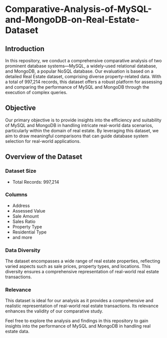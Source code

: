 # Comparative-Analysis-of-MySQL-and-MongoDB-on-Real-Estate-Dataset

## Introduction
In this repository, we conduct a comprehensive comparative analysis of two prominent database systems—MySQL, a widely-used relational database, and MongoDB, a popular NoSQL database. Our evaluation is based on a detailed Real Estate dataset, comprising diverse property-related data. With a total of 997,214 records, this dataset offers a robust platform for assessing and comparing the performance of MySQL and MongoDB through the execution of complex queries.

## Objective
Our primary objective is to provide insights into the efficiency and suitability of MySQL and MongoDB in handling intricate real-world data scenarios, particularly within the domain of real estate. By leveraging this dataset, we aim to draw meaningful comparisons that can guide database system selection for real-world applications.

## Overview of the Dataset
### Dataset Size
- Total Records: 997,214

### Columns
- Address
- Assessed Value
- Sale Amount
- Sales Ratio
- Property Type
- Residential Type
- and more

### Data Diversity
The dataset encompasses a wide range of real estate properties, reflecting varied aspects such as sale prices, property types, and locations. This diversity ensures a comprehensive representation of real-world real estate transactions.

### Relevance
This dataset is ideal for our analysis as it provides a comprehensive and realistic representation of real-world real estate transactions. Its relevance enhances the validity of our comparative study.

Feel free to explore the analysis and findings in this repository to gain insights into the performance of MySQL and MongoDB in handling real estate data.
